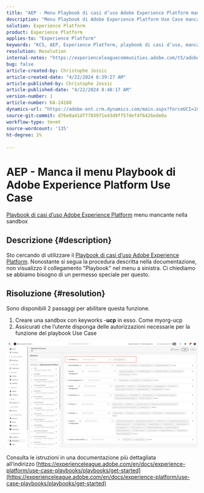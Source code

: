 ```yaml
---
title: "AEP - Menu Playbook di casi d’uso Adobe Experience Platform mancante"
description: "Menu Playbook di Adobe Experience Platform Use Case mancante"
solution: Experience Platform
product: Experience Platform
applies-to: "Experience Platform"
keywords: "KCS, AEP, Experience Platform, playbook di casi d’uso, mancanti, autorizzazioni"
resolution: Resolution
internal-notes: "https://experienceleaguecommunities.adobe.com/t5/adobe-experience-platform/use-case-playbooks-not-visible/td-p/667573"
bug: false
article-created-by: Christophe Jossic
article-created-date: "4/22/2024 8:39:27 AM"
article-published-by: Christophe Jossic
article-published-date: "4/22/2024 8:48:17 AM"
version-number: 1
article-number: KA-24108
dynamics-url: "https://adobe-ent.crm.dynamics.com/main.aspx?forceUCI=1&pagetype=entityrecord&etn=knowledgearticle&id=7a4933d2-8300-ef11-a1fe-6045bd006b25"
source-git-commit: d76e0a41df7703971e43d9ff57def4f6426ede0a
workflow-type: tm+mt
source-wordcount: '135'
ht-degree: 1%

---
```


# AEP - Manca il menu Playbook di Adobe Experience Platform Use Case


[Playbook di casi d’uso Adobe Experience Platform](https://experienceleague.adobe.com/en/docs/experience-platform/use-case-playbooks/playbooks/overview) menu mancante nella sandbox

## Descrizione {#description}

Sto cercando di utilizzare il [Playbook di casi d’uso Adobe Experience Platform](https://experienceleague.adobe.com/en/docs/experience-platform/use-case-playbooks/playbooks/overview). Nonostante si segua la procedura descritta nella documentazione, non visualizzo il collegamento &quot;Playbook&quot; nel menu a sinistra. Ci chiediamo se abbiamo bisogno di un permesso speciale per questo.

## Risoluzione {#resolution}


Sono disponibili 2 passaggi per abilitare questa funzione.

1. Creare una sandbox con keyworks -<b>ucp</b> in esso. Come myorg-ucp
2. Assicurati che l’utente disponga delle autorizzazioni necessarie per la funzione del playbook Use Case




![](assets/dae7e4cb-8400-ef11-a1fe-6045bd006b25.png)



Consulta le istruzioni in una documentazione più dettagliata all’indirizzo [https://experienceleague.adobe.com/en/docs/experience-platform/use-case-playbooks/playbooks/get-started](https://experienceleague.adobe.com/en/docs/experience-platform/use-case-playbooks/playbooks/get-started)
